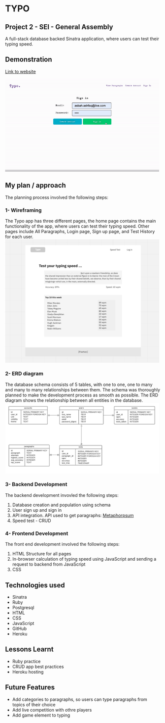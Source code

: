 # TYPO 
## Project 2 - SEI - General Assembly
A full-stack database backed Sinatra application, where users can test their typing speed.

## Demonstration
<a href="https://gentle-river-53271.herokuapp.com/">Link to website</a>

<img src="/demo/demo.gif" width='500px' style="text-align:center;">

## My plan / approach
The planning process involved the following steps: 

### 1- Wireframing 
The Typo app has three different pages, the home page contains the main functionality of the app, where users can test their typing speed. Other pages include All Paragraphs, Login page, Sign up page, and Test History for each user.
<img src="/demo/wireframes.png" width='500px' style="text-align:center;">

### 2- ERD diagram
The database schema consists of 5 tables, with one to one, one to many and many to many relationships between them. The schema was thoroughly planned to make the development process as smooth as possible. The ERD diagram shows the relationship between all entities in the database. 
<img src="/demo/erd_diagram.jpeg" width='500px' style="text-align:center;">

### 3- Backend Development
The backend development invovled the following steps: 
<ol>
    <li>Database creation and population using schema </li>
    <li>User sign up and sign in</li>
    <li>API integration. API used to get paragraphs: <a href="http://metaphorpsum.com/">Metaphorpsum</a></li>
    <li>Speed test - CRUD </li>
</ol> 

### 4- Frontend Development
The front end development involved the following steps:
<ol>
    <li>HTML Structure for all pages</li>
    <li>In-browser calculation of typing speed using JavaScript and sending a request to backend from JavaScript</li>
    <li>CSS</li>
</ol> 

## Technologies used
<ul>
    <li>Sinatra</li>
    <li>Ruby</li>
    <li>Postgresql</li>
    <li>HTML</li>
    <li>CSS</li>
    <li>JavaScript</li>
    <li>GitHub</li>
    <li>Heroku</li>
</ul>

## Lessons Learnt
<ul>
    <li>Ruby practice</li>
    <li>CRUD app best practices</li>
    <li>Heroku hosting</li>
</ul>

## Future Features
<ul>
    <li>Add categories to paragraphs, so users can type paragraphs from topics of their choice</li>
    <li>Add live competition with othre players</li>
    <li>Add game element to typing</li>
</ul> 

